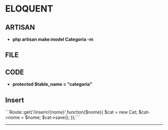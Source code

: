 # ELOQUENT

## ARTISAN 

- **php artisan make:model Categoria -m**

## FILE

## CODE

- **protected $table_name = "categoria"**

## Insert

´´´Route::get('/inserir/{nome}',function($nome){
    $cat = new Cat;
    $cat->nome = $nome;
    $cat->save();
});´´´ 
<hr>
